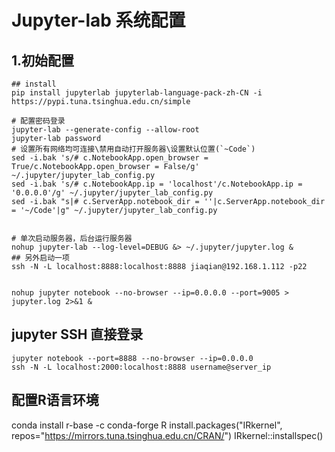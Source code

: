 # Jupyter-lab 系统配置

## 1.初始配置

```shell
## install
pip install jupyterlab jupyterlab-language-pack-zh-CN -i https://pypi.tuna.tsinghua.edu.cn/simple

# 配置密码登录
jupyter-lab --generate-config --allow-root
jupyter-lab password
# 设置所有网络均可连接\禁用自动打开服务器\设置默认位置(`~Code`)
sed -i.bak 's/# c.NotebookApp.open_browser = True/c.NotebookApp.open_browser = False/g' ~/.jupyter/jupyter_lab_config.py
sed -i.bak 's/# c.NotebookApp.ip = 'localhost'/c.NotebookApp.ip = '0.0.0.0'/g' ~/.jupyter/jupyter_lab_config.py
sed -i.bak "s|# c.ServerApp.notebook_dir = ''|c.ServerApp.notebook_dir = '~/Code'|g" ~/.jupyter/jupyter_lab_config.py


# 单次启动服务器，后台运行服务器
nohup jupyter-lab --log-level=DEBUG &> ~/.jupyter/jupyter.log &
## 另外启动一项
ssh -N -L localhost:8888:localhost:8888 jiaqian@192.168.1.112 -p22


nohup jupyter notebook --no-browser --ip=0.0.0.0 --port=9005 > jupyter.log 2>&1 &
```

## jupyter SSH 直接登录

```shell
jupyter notebook --port=8888 --no-browser --ip=0.0.0.0
ssh -N -L localhost:2000:localhost:8888 username@server_ip
```

## 配置R语言环境

conda install r-base -c conda-forge
R
install.packages("IRkernel", repos="<https://mirrors.tuna.tsinghua.edu.cn/CRAN/>")
IRkernel::installspec()
